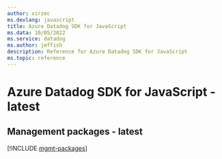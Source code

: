 ```yaml
---
author: xirzec
ms.devlang: javascript
title: Azure Datadog SDK for JavaScript
ms.data: 10/05/2022
ms.service: datadog
ms.author: jeffish
description: Reference for Azure Datadog SDK for JavaScript
ms.topic: reference
---
```

# Azure Datadog SDK for JavaScript - latest

## Management packages - latest
[!INCLUDE [mgmt-packages](datadog-mgmt-index.md)]
